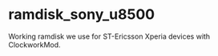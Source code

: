ramdisk_sony_u8500
==================

Working ramdisk we use for ST-Ericsson Xperia devices with ClockworkMod.